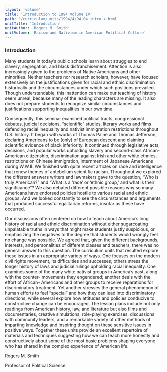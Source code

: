 ```yaml
---
layout: 'volume'
title: 'Introduction to 1994 Volume IV'
path: '/curriculum/units/1994/4/94.04.intro.x.html'
unitTitle: 'Introduction'
unitAuthor: 'Rogers M. Smith'
unitVolume: 'Racism and Nativism in American Political Culture'
---
```


<body>
<h3>
  Introduction
 </h3>
 Many students in today’s public schools learn about struggles to end slavery, segregation, and black disfranchisement. Attention is also increasingly given to the problems of Native Americans and other minorities. Neither teachers nor research scholars, however, have focused extensively on the justifications given for racial and ethnic discrimination historically and the circumstances under which such positions prevailed. Though understandable, this inattention can make our teaching of history seem unreal, because many of the leading characters are missing. It also does not prepare students to recognize similar circumstances and justifications supporting inequalities in our own time.
 <p>
  Consequently, this seminar examined political tracts, congressional debates, judicial decisions, “scientific” studies, literary works and films defending racial inequality and nativist immigration restrictions throughout U.S. history. It began with works of Thomas Paine and Thomas Jefferson, declaring Americans to be (only) of European descent and claiming scientific evidence of black inferiority. It continued through legislative acts, decisions, and popular works upholding slavery and second-class African-American citizenship, discrimination against Irish and other white ethnics, restrictions on Chinese immigration, internment of Japanese Americans during W.W.II. We finished with quite recent articles on race and intelligence that renew themes of antebellum scientific racism. Throughout we explored the different answers writers and lawmakers gave to the question, “Who is truly American?” and “What is a ‘race’ or ‘ethnic group,’ and what is their significance”? We also debated different possible reasons why so many Americans have endorsed policies hostile to various racial and ethnic groups. And we looked constantly to see the circumstances and arguments that produced successful egalitarian reforms, insofar as these have occurred.
 </p>
 <p>
  Our discussions often centered on how to teach about America’s long history of racial and ethnic discrimination without either sugarcoating unpalatable truths in ways that might make students justly suspicious, or emphasizing the negatives to the degree that students would wrongly feel no change was possible. We agreed that, given the different backgrounds, interests, and personalities of different classes and teachers, there was no general answer to this question. The curriculum units that resulted explore these issues in an appropriate variety of ways. One focuses on the modern civil rights movement, its difficulties and successes; others stress the longer history of laws and judicial rulings upholding racial inequality. One examines some of the many white nativist groups in America’s past, along with the counter- movements they engendered; another deals with the effort of African- Americans and other groups to receive reparations for discriminatory treatment. Yet another stresses the general phenomenon of human efforts to feel “special” and how they can lead into discriminatory directions, while several explore how attitudes and policies conducive to constructive change can be encouraged. The lesson plans include not only readings from American history, law, and literature but also films and documentaries, creative simulations, role-playing exercises, discussions with community leaders, and a remarkable variety of other methods of imparting knowledge and inspiring thought on these sensitive issues in positive ways. Together these units provide an excellent repertoire of materials and techniques suggesting how we can teach more honestly and constructively about some of the most basic problems shaping everyone who has shared in the complex experience of American life.
 </p>
 <p>
  Rogers M. Smith
 </p>
 <p>
  Professor of Political Science
 </p>

</body>
